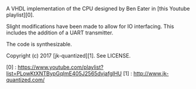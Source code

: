 A VHDL implementation of the CPU designed by Ben Eater in [this Youtube playlist][0].

Slight modifications have been made to allow for IO interfacing. This includes the addition of a UART transmitter.

The code is synthesizable.

Copyright (c) 2017 [jk-quantized][1]. See LICENSE.

[0] : https://www.youtube.com/playlist?list=PLowKtXNTBypGqImE405J2565dvjafglHU
[1] : http://www.jk-quantized.com/
